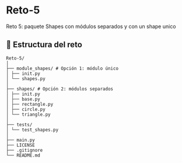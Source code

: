 # Reto-5
Reto 5: paquete Shapes con módulos separados y con un shape unico

 ## 📁 Estructura del reto


```
Reto-5/
│
├── module_shapes/ # Opción 1: módulo único
│ ├── init.py
│ └── shapes.py
│
├── shapes/ # Opción 2: módulos separados
│ ├── init.py
│ ├── base.py
│ ├── rectangle.py
│ ├── circle.py
│ └── triangle.py
│
├── tests/
│ └── test_shapes.py
│
├── main.py 
├── LICENSE
├── .gitignore
└── README.md
```
